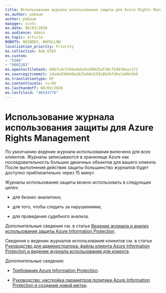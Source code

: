 ```yaml
---
title: Использование журнала использования защиты для Azure Rights Management
ms.author: pebaum
author: pebaum
manager: scotv
ms.date: 08/03/2020
ms.audience: Admin
ms.topic: article
ROBOTS: NOINDEX, NOFOLLOW
localization_priority: Priority
ms.collection: Adm_O365
ms.custom:
- "5506"
- "9002281"
ms.openlocfilehash: 606fcdc5394edab26c60925af28cf2d938aac172
ms.sourcegitcommit: 1dada930649a2625eb6d15910b2bfd5e1e00e5b6
ms.translationtype: HT
ms.contentlocale: ru-RU
ms.lasthandoff: 08/03/2020
ms.locfileid: "46543776"
---
```

# <a name="use-usage-logging-for-azure-rights-management"></a>Использование журнала использования защиты для Azure Rights Management

По умолчанию ведение журнала использования включено для всех клиентов. Журналы записываются в хранилище Azure как последовательность больших двоичных объектов для вашего клиента. После выполнения действия защиты большинство журналов будет доступно приблизительно через 15 минут.

Журналы использования защиты можно использовать в следующих целях:

- для бизнес-аналитики;

- для того, чтобы следить за нарушениями;

- для проведения судебного анализа.

Дополнительные сведения см. в статье [Ведение журнала и анализ использования защиты Azure Information Protection](https://docs.microsoft.com/azure/information-protection/log-analyze-usage).

Сведения о ведении журналов использования клиентов см. в статье [Руководство для администратора: файлы клиента Azure Information Protection и ведение журнала использования для клиента](https://docs.microsoft.com/azure/information-protection/rms-client/client-admin-guide-files-and-logging).

Дополнительные сведения:

- [Требования Azure Information Protection](https://docs.microsoft.com/azure/information-protection/get-started/requirements).
    
- [Руководство: настройка параметров политики Azure Information Protection и создание новой метки](https://docs.microsoft.com/azure/information-protection/get-started/infoprotect-quick-start-tutorial).